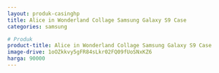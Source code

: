 ```yaml
---
layout: produk-casinghp
title: Alice in Wonderland Collage Samsung Galaxy S9 Case
categories: samsung

# Produk
product-title: Alice in Wonderland Collage Samsung Galaxy S9 Case
image-drive: 1oOZkkvy5gFR84sLkr02FQ09fUoSNxKZ6
harga: 90000
---
```


